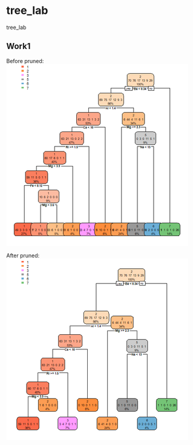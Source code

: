 # tree_lab
tree_lab
## Work1
Before pruned:
![avatar](glass_tree.png)

After pruned:
![avatar](pruned_glass_tree.png)

